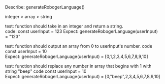 Describe: generateRobogerLanguage() 

integer > array > string 

test: function should take in an integer and return a string.  
code: const userInput = 123 
Expect: generateRobogerLanguage(userInput) = "123"  

test: function should output an array from 0 to userInput's number. 
code const userInput = 10  
Expect: generateRobogerLanguage(userInput) = [0,1,2,3,4,5,6,7,8,9,10]  

test: function should replace any number in array that begins with 1 with string "beep" 
code const userInput = 10  
Expect: generateRobogerLanguage(userInput) = [0,"beep",2,3,4,5,6,7,8,9,10]   
